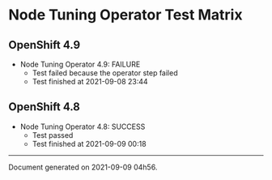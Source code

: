 
Node Tuning Operator Test Matrix
================================

OpenShift 4.9
-------------


* Node Tuning Operator 4.9: FAILURE
  - Test failed because the operator step failed
  - Test finished at 2021-09-08 23:44

OpenShift 4.8
-------------


* Node Tuning Operator 4.8: SUCCESS
  - Test passed
  - Test finished at 2021-09-09 00:18


---
Document generated on 2021-09-09 04h56.
